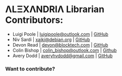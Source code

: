 # ΛLΞXΛNDRIΛ Librarian Contributors:
* Luigi Poole | <luigipoole@outlook.com> | [GitHub](https://github.com/luigiplr)
* Niv Sardi | <xaiki@debian.org> | [GitHub](https://github.com/xaiki)
* Devon Read | <devon@blocktech.com> | [GitHub](https://github.com/devonjames)
* Colin Bishop | <colin_bishop@outlook.com> | [Github](https://github.com/cobis2798)
* Avery Dodd | <averyhvdodd@gmail.com> | [GitHub](https://github.com/averydodd)

### Want to contribute?

